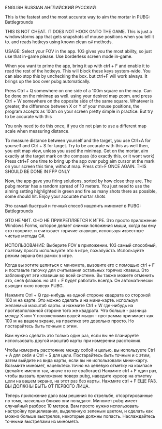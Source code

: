 ENGLISH RUSSIAN
АНГЛИЙСКИЙ РУССКИЙ

This is the fastest and the most accurate way to aim the mortar in PUBG: Battlegrounds

THIS IS NOT CHEAT. IT DOES NOT HOOK ONTO THE GAME.
This is just a windowsforms app that gets snapshots of mouse positions when you tell it to.
and reads hotkeys using known clean c# methods.

USAGE:
Select your FOV in the app. 103 gives you the most ability, so just use that in-game please.
Use borderless screen mode in-game.

When you want to prime the app, bring it up with ctrl + F and enable it to read the rest of the hotkeys.
This will block these keys system-wide. You can also  stop this by unchecking the box.
but ctrl+F will work always. It brings up the box over pubg automatically.


Press Ctrl + Q somewhere on one side of a 100m square on the map.
Can be done on the minimap as well.
using your desired map zoom.
and press Ctrl + W somewhere on the opposite side of the same square.
Whatever is greater, the difference between X or Y of your mouse positions, the program accepts as 100m on your screen
pretty simple in practice. But try to be accurate with this

You only need to do this once, if you do not plan to use a different map scale when measuring distance.

To measure distance between yourself and the target, you use Ctrl+A for yourself and Ctrl + S for target.
Try to be accurate with this as well
then, you exit map view, unless you used the minimap.
Get on the mortar, aim exactly at the target mark on the compass
(do exactly this, or it wont work)
Press ctrl+F one time to bring up the app over pubg
aim cursor at the mark on your screen this time, without map.
Press ctrl+F ONCE AGAIN.
THIS SHOULD BE DONE IN FPP ONLY

Now, the app gave you firing solutions, sorted by how close they are.
The pubg mortar has a random spread of 10 meters.
You just need to use the aiming setting highlighted in green and fire as many shots there as possible, some should hit.
Enjoy your accurate mortar shots

Это самый быстрый и точный способ нацелить миномет в PUBG: Battlegrounds

ЭТО НЕ ЧИТ. ОНО НЕ ПРИКРЕПЛЯЕТСЯ К ИГРЕ. Это просто приложение Windows Forms, которое делает снимки положения мыши, когда вы ему это говорите. и считывает горячие клавиши, используя известные чистые методы C#.

ИСПОЛЬЗОВАНИЕ: Выберите FOV в приложении. 103 самый способный, поэтому просто используйте это в игре, пожалуйста. Используйте режим экрана без рамок в игре.

Когда вы хотите целиться с миномета, вызовите его с помощью ctrl + F и поставьте галочку для считывания остальных горячих клавиш. Это заблокирует эти клавиши во всей системе. Вы также можете отменить это, сняв флажок. но ctrl + F будет работать всегда. Он автоматически выводит окно поверх PUBG.

Нажмите Ctrl + Q где-нибудь на одной стороне квадрата со стороной 100 м на карте. Это можно сделать и на мини-карте. используя желаемый масштаб карты. и нажмите Ctrl + W где-нибудь на противоположной стороне того же квадрата. Что больше - разница между X или Y положениями вашей мыши -  программа принимает как 100 м на вашем экране, на практике это довольно просто. Но постарайтесь быть точным с этим.

Вам нужно сделать это только один раз, если вы не планируете использовать другой масштаб карты при измерении расстояния.

Чтобы измерить расстояние между собой и целью, вы используете Ctrl + A для себя и Ctrl + S для цели. Постарайтесь быть точным и с этим, затем выйдите из вида карты, если вы не использовали мини-карту. Возьмите миномет, нацельтесь точно на целевую отметку на компасе (делайте именно так, иначе это не сработает) Нажмите ctrl + F один раз, чтобы вызвать приложение поверх pubg, наведите курсор на отметку цели на вашем экране, на этот раз без карты. Нажмите ctrl + F ЕЩЕ РАЗ. 
ВЫ ДОЛЖНЫ БЫТЬ ОТ ПЕРВОГО ЛИЦА.

Теперь приложение дало вам решения по стрельбе, отсортированные по тому, насколько близко они попадают. Миномет pubg имеет случайный разброс 10 метров. Вам просто нужно использовать настройку прицеливания, выделенную зеленым цветом, и сделать как можно больше выстрелов, некоторые должны попасть. Наслаждайтесь точными выстрелами из миномета.
